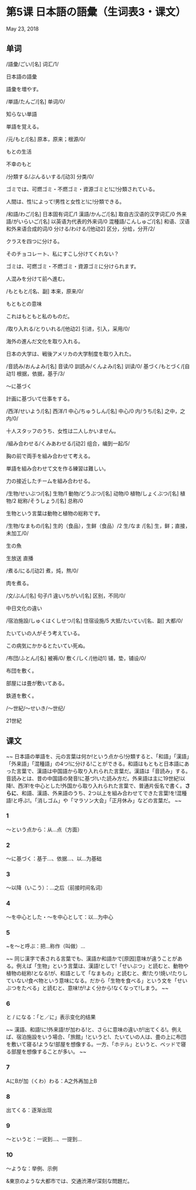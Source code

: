 # 第5课 日本語の語彙（生词表3・课文）
May 23, 2018

## 单词
/語彙/ごい/[名] 词汇/1/

日本語の語彙

語彙を増やす。

/単語/たんご/[名] 单词/0/

知らない単語

単語を覚える。

/元/もと/[名] 原本，原来；根源/0/

もとの生活

不幸のもと

/分類する/ぶんるいする/[动3] 分类/0/

ゴミでは、可燃ゴミ・不燃ゴミ・資源ゴミと!に!分類されている。

人間は、性!によって!男性と女性と!に!分類できる。

/和語/わご/[名] 日本固有词汇/1
漢語/かんご/[名] 取自古汉语的汉字词汇/0
外来語/がいらいご/[名] 以英语为代表的外来词/0
混種語/こんしゅご/[名] 和语、汉语和外来语合成的词/0
分ける/わける/[他动2] 区分，分给，分开/2/

クラスを四つに分ける。

そのチョコレート、私にすこし分けてくれない？

ゴミは、可燃ゴミ・不燃ゴミ・資源ゴミに分けられます。

人混みを分けて前へ進む。

/もともと/[名、副] 本来，原来/0/

もともとの意味

これはもともと私のものだ。

/取り入れる/とりいれる/[他动2] 引进，引入，采用/0/

海外の進んだ文化を取り入れる。

日本の大学は、戦後アメリカの大学制度を取り入れた。

/音読み/おんよみ/[名] 音读/0
訓読み/くんよみ/[名] 训读/0/
基づく/もとづく/[自动1] 根据，依据，基于/3/

～に基づく

計画に基づいて仕事をする。

/西洋/せいよう/[名] 西洋/1
中心/ちゅうしん/[名] 中心/0
内/うち/[名] 之中，之内/0/

十人スタッフのうち、女性は二人しかいません。

/組み合わせる/くみあわせる/[动2] 组合，编到一起/5/

胸の前で両手を組み合わせて考える。

単語を組み合わせて文を作る練習は難しい。

力の接近したチームを組み合わせる。

/生物/せいぶつ/[名] 生物/1
動物/どうぶつ/[名] 动物/0
植物/しょくぶつ/[名] 植物/2
総称/そうしょう/[名] 总称/0

生物という言葉は動物と植物の総称です。

/生物/なまもの/[名] 生的（食品），生鲜（食品）/2
生/なま /[名] 生，鲜；直接，未加工/0/

生の魚
 
生放送 直播

/煮る/にる/[动2] 煮，炖，熬/0/

肉を煮る。

/文/ぶん/[名] 句子/1
違い/ちがい/[名] 区别，不同/0/

中日文化の違い

/宿泊施設/しゅくはくしせつ/[名] 住宿设施/5
大抵/たいてい/[名、副] 大都/0/

たいていの人がそう考えている。

この病気にかかるとたいてい死ぬ。

/布団/ふとん/[名] 被褥/0/
敷く/しく/[他动1] 铺，垫，铺设/0/

布団を敷く。 

部屋には畳が敷いてある。

鉄道を敷く。

/～世紀/～せいき/～世纪/

21世紀

## 课文
~~
日本語の単語を、元の言葉は何か!という点から!分類すると、「和語」「漢語」「外来語」「混種語」の4つ!に分ける!ことができる。和語はもともと日本語にあった言葉で、漢語は中国語から取り入れられた言葉だ。漢語は「音読み」する。音読みとは、昔の中国語の発音!に基づ!いた読み方だ。外来語は主に19世紀!以降!、西洋!を中心とした!外国から取り入れられた言葉で、普通片仮名で書く。**さらに**、和語、漢語、外来語のうち、2つ以上を組み合わせてできた言葉!を!混種語!と呼ぶ!。「消しゴム」や「マラソン大会」「正月休み」などの言葉だ。
~~

### 1
～という点から：从…点（方面）

### 2
～に基づく：基于…、依据…、以…为基础

### 3
～以降（いこう）：…之后（前接时间名词）

### 4
～を中心とした・～を中心として：以…为中心

### 5
~を～と呼ぶ：把…称作（叫做）…

~~
同じ漢字で表される言葉でも、漢語か和語かで[原因]意味が違うことがある。例えば「生物」という言葉は、漢語!として!「せいぶつ」と読むと、動物や植物の総称!となる!が、和語として「なまもの」と読むと、煮!たり!焼い!たりしていない!食べ物という意味になる。だから「生物を食べる」という文を「せいぶつをたべる」と読むと、意味!が!よく分から!なくなって!しまう。
~~

### 6
と / になる：「と／に」表示变化的结果

~~
漢語、和語!に!外来語!が加わる!と、さらに意味の違いが!出てくる!。例えば、宿泊施設をいう場合、「旅館」!というと!、たいていの人は、畳の上に布団を敷いて寝る!ような!部屋を想像する。一方、「ホテル」というと、ベッドで寝る部屋を想像することが多い。
~~

### 7
AにBが加（くわ）わる：A之外再加上B

### 8
出てくる：逐渐出现

### 9
～というと：一说到…、一提到…

### 10
～ような：举例、示例

&東京のような大都市では、交通渋滞が深刻な問題だ。

